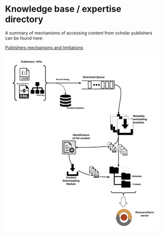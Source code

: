 # Knowledge base / expertise directory

A summary of mechanisms of accessing content from scholar publishers can be found here:

[Publishers mechanisms and limitations](https://github.com/openminted/omtd-publisher-connector-harvester/blob/master/interoperability-layer/interoperability-layer.adoc)

![publisher architecture diagram](interoperability-layer/Publisher%20harvesting%20architecture.png "Publishers' harvesting architecture")
